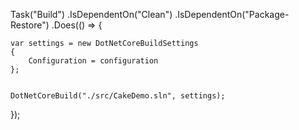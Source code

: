 
Task("Build")
    .IsDependentOn("Clean")
    .IsDependentOn("Package-Restore")
    .Does(() =>
{
    
    var settings = new DotNetCoreBuildSettings
    {
        Configuration = configuration
    };


    DotNetCoreBuild("./src/CakeDemo.sln", settings);
});

